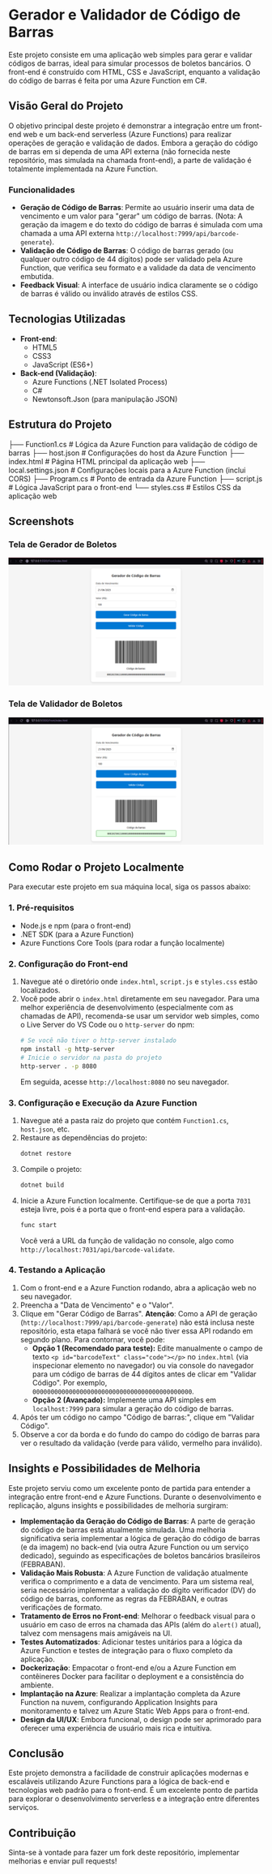 # Gerador e Validador de Código de Barras

Este projeto consiste em uma aplicação web simples para gerar e validar códigos de barras, ideal para simular processos de boletos bancários. O front-end é construído com HTML, CSS e JavaScript, enquanto a validação do código de barras é feita por uma Azure Function em C#.

## Visão Geral do Projeto

O objetivo principal deste projeto é demonstrar a integração entre um front-end web e um back-end serverless (Azure Functions) para realizar operações de geração e validação de dados. Embora a geração do código de barras em si dependa de uma API externa (não fornecida neste repositório, mas simulada na chamada front-end), a parte de validação é totalmente implementada na Azure Function.

### Funcionalidades

* **Geração de Código de Barras**: Permite ao usuário inserir uma data de vencimento e um valor para "gerar" um código de barras. (Nota: A geração da imagem e do texto do código de barras é simulada com uma chamada a uma API externa `http://localhost:7999/api/barcode-generate`).
* **Validação de Código de Barras**: O código de barras gerado (ou qualquer outro código de 44 dígitos) pode ser validado pela Azure Function, que verifica seu formato e a validade da data de vencimento embutida.
* **Feedback Visual**: A interface de usuário indica claramente se o código de barras é válido ou inválido através de estilos CSS.

## Tecnologias Utilizadas

* **Front-end**:
    * HTML5
    * CSS3
    * JavaScript (ES6+)
* **Back-end (Validação)**:
    * Azure Functions (.NET Isolated Process)
    * C#
    * Newtonsoft.Json (para manipulação JSON)

## Estrutura do Projeto
├── Function1.cs             # Lógica da Azure Function para validação de código de barras
├── host.json                # Configurações do host da Azure Function
├── index.html               # Página HTML principal da aplicação web
├── local.settings.json      # Configurações locais para a Azure Function (inclui CORS)
├── Program.cs               # Ponto de entrada da Azure Function
├── script.js                # Lógica JavaScript para o front-end
└── styles.css               # Estilos CSS da aplicação web

## Screenshots

### Tela de Gerador de Boletos
![Tela de Gerador](images/gerador.png)

### Tela de Validador de Boletos
![Tela de Validador](images/validador.png)

## Como Rodar o Projeto Localmente

Para executar este projeto em sua máquina local, siga os passos abaixo:

### 1. Pré-requisitos

* Node.js e npm (para o front-end)
* .NET SDK (para a Azure Function)
* Azure Functions Core Tools (para rodar a função localmente)

### 2. Configuração do Front-end

1.  Navegue até o diretório onde `index.html`, `script.js` e `styles.css` estão localizados.
2.  Você pode abrir o `index.html` diretamente em seu navegador. Para uma melhor experiência de desenvolvimento (especialmente com as chamadas de API), recomenda-se usar um servidor web simples, como o Live Server do VS Code ou o `http-server` do npm:
    ```bash
    # Se você não tiver o http-server instalado
    npm install -g http-server
    # Inicie o servidor na pasta do projeto
    http-server . -p 8080
    ```
    Em seguida, acesse `http://localhost:8080` no seu navegador.

### 3. Configuração e Execução da Azure Function

1.  Navegue até a pasta raiz do projeto que contém `Function1.cs`, `host.json`, etc.
2.  Restaure as dependências do projeto:
    ```bash
    dotnet restore
    ```
3.  Compile o projeto:
    ```bash
    dotnet build
    ```
4.  Inicie a Azure Function localmente. Certifique-se de que a porta `7031` esteja livre, pois é a porta que o front-end espera para a validação.
    ```bash
    func start
    ```
    Você verá a URL da função de validação no console, algo como `http://localhost:7031/api/barcode-validate`.

### 4. Testando a Aplicação

1.  Com o front-end e a Azure Function rodando, abra a aplicação web no seu navegador.
2.  Preencha a "Data de Vencimento" e o "Valor".
3.  Clique em "Gerar Código de Barras". **Atenção**: Como a API de geração (`http://localhost:7999/api/barcode-generate`) não está inclusa neste repositório, esta etapa falhará se você não tiver essa API rodando em segundo plano. Para contornar, você pode:
    * **Opção 1 (Recomendado para teste):** Edite manualmente o campo de texto `<p id="barcodeText" class="code"></p>` no `index.html` (via inspecionar elemento no navegador) ou via console do navegador para um código de barras de 44 dígitos antes de clicar em "Validar Código". Por exemplo, `00000000000000000000000000000000000000000000`.
    * **Opção 2 (Avançado):** Implemente uma API simples em `localhost:7999` para simular a geração do código de barras.
4.  Após ter um código no campo "Código de barras:", clique em "Validar Código".
5.  Observe a cor da borda e do fundo do campo do código de barras para ver o resultado da validação (verde para válido, vermelho para inválido).

## Insights e Possibilidades de Melhoria

Este projeto serviu como um excelente ponto de partida para entender a integração entre front-end e Azure Functions. Durante o desenvolvimento e replicação, alguns insights e possibilidades de melhoria surgiram:

* **Implementação da Geração do Código de Barras**: A parte de geração do código de barras está atualmente simulada. Uma melhoria significativa seria implementar a lógica de geração do código de barras (e da imagem) no back-end (via outra Azure Function ou um serviço dedicado), seguindo as especificações de boletos bancários brasileiros (FEBRABAN).
* **Validação Mais Robusta**: A Azure Function de validação atualmente verifica o comprimento e a data de vencimento. Para um sistema real, seria necessário implementar a validação do dígito verificador (DV) do código de barras, conforme as regras da FEBRABAN, e outras verificações de formato.
* **Tratamento de Erros no Front-end**: Melhorar o feedback visual para o usuário em caso de erros na chamada das APIs (além do `alert()` atual), talvez com mensagens mais amigáveis na UI.
* **Testes Automatizados**: Adicionar testes unitários para a lógica da Azure Function e testes de integração para o fluxo completo da aplicação.
* **Dockerização**: Empacotar o front-end e/ou a Azure Function em contêineres Docker para facilitar o deployment e a consistência do ambiente.
* **Implantação na Azure**: Realizar a implantação completa da Azure Function na nuvem, configurando Application Insights para monitoramento e talvez um Azure Static Web Apps para o front-end.
* **Design da UI/UX**: Embora funcional, o design pode ser aprimorado para oferecer uma experiência de usuário mais rica e intuitiva.

## Conclusão

Este projeto demonstra a facilidade de construir aplicações modernas e escaláveis utilizando Azure Functions para a lógica de back-end e tecnologias web padrão para o front-end. É um excelente ponto de partida para explorar o desenvolvimento serverless e a integração entre diferentes serviços.

## Contribuição

Sinta-se à vontade para fazer um fork deste repositório, implementar melhorias e enviar pull requests!
